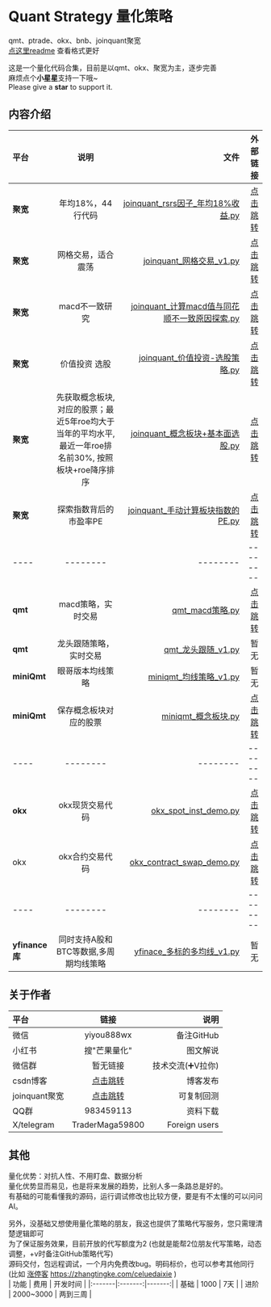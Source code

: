 # Quant Strategy 量化策略  
qmt、ptrade、okx、bnb、joinquant聚宽  
[点这里readme](README.md) 查看格式更好

这是一个量化代码合集，目前是以qmt、okx、聚宽为主，逐步完善  
麻烦点个**小星星**支持一下哦~  
Please give a **star** to support it.  

## 内容介绍
|  平台  | 说明 | 文件 | 外部链接 | 
|:-------|:-------:|-------:|-------:|
| **聚宽**  | 年均18%，44行代码  | [joinquant_rsrs因子_年均18%收益.py](joinquant_rsrs因子_年均18%收益.py)  | [点击跳转](https://www.joinquant.com/view/community/detail/4b45a0d76897c3463b394a1ef554041a) |
| **聚宽**  | 网格交易，适合震荡  | [joinquant_网格交易_v1.py](joinquant_网格交易_v1.py)  | [点击跳转](https://www.joinquant.com/view/community/detail/fc1595a15fabbfea7bd85d033ba3dbbe) |
| **聚宽**  | macd不一致研究  | [joinquant_计算macd值与同花顺不一致原因探索.py](joinquant_计算macd值与同花顺不一致原因探索.py)  | [点击跳转](https://www.joinquant.com/view/community/detail/6d7405065eaabd64d156ca52b6ed548b) |
| **聚宽**  | 价值投资 选股  | [joinquant_价值投资-选股策略.py](joinquant_价值投资-选股策略.py)  | [点击跳转](https://www.joinquant.com/view/community/detail/3ebb210833ad51d08e225b44dcfc8188) |
| **聚宽**  | 先获取概念板块,对应的股票；最近5年roe均大于当年的平均水平, 最近一年roe排名前30%, 按照板块+roe降序排序  | [joinquant_概念板块+基本面选股.py](joinquant_概念板块+基本面选股.py)  | [点击跳转](https://www.joinquant.com/view/community/detail/d69f30e5adbf3d97a6c901a535e91574) |
| **聚宽**  | 探索指数背后的市盈率PE  | [joinquant_手动计算板块指数的PE.py](joinquant_手动计算板块指数的PE.py)  | [点击跳转](https://www.joinquant.com/view/community/detail/672f025e00eb79ad69458f8ae0dc9f07) |
| ----  |  --------  | --------  | --------  |
| **qmt**  |  macd策略，实时交易  | [qmt_macd策略.py](qmt_macd策略.py)  | [点击跳转](https://blog.csdn.net/2401_82851462/article/details/146592641) |
| **qmt**  |  龙头跟随策略，实时交易  | [qmt_龙头跟随_v1.py](qmt_龙头跟随_v1.py)  |暂无 |
| **miniQmt**  |  眼哥版本均线策略  | [miniqmt_均线策略_v1.py](miniqmt_均线策略_v1.py)  | 暂无 |
| **miniQmt**  |  保存概念板块对应的股票  | [miniqmt_概念板块.py](miniqmt_概念板块.py)  | [点击跳转](https://blog.csdn.net/2401_82851462/article/details/150526288) |
| ----  |  --------  | --------  | --------  |
| **okx**  |  okx现货交易代码  | [okx_spot_inst_demo.py](okx_spot_inst_demo.py)  | [点击跳转](https://blog.csdn.net/2401_82851462/article/details/146811185) |
| okx  |  okx合约交易代码  | [okx_contract_swap_demo.py](okx_contract_swap_demo.py)  | [点击跳转](https://blog.csdn.net/2401_82851462/article/details/146639685) |
| ----  |  --------  | --------  | --------  |
| **yfinance库**  |  同时支持A股和BTC等数据,多周期均线策略  | [yfinace_多标的多均线_v1.py](yfinace_多标的多均线_v1.py)  | 暂无 |

## 关于作者
| 平台 | 链接 | 说明 |
|:-------|:-------:|-------:|
| 微信  | yiyou888wx   | 备注GitHub  |
| 小红书  | 搜"芒果量化"   | 图文解说  |
| 微信群  | 暂无链接   | 技术交流(➕V拉你)  |
| csdn博客  | [点击跳转](https://blog.csdn.net/2401_82851462)   | 博客发布  |
| joinquant聚宽  | [点击跳转](https://www.joinquant.com/view/community/detail/2e31e2d643c391e9eeed79e4d107c0fd)   | 可复制回测  |
| QQ群  | 983459113   | 资料下载  |
| X/telegram  | TraderMaga59800   | Foreign users  |

## 其他 
量化优势：对抗人性、不用盯盘、数据分析  
量化优势显而易见，也是将来发展的趋势，比别人多一条路总是好的。  
有基础的可能看懂我的源码，运行调试修改也比较方便，要是有不太懂的可以问问AI。 

另外，没基础又想使用量化策略的朋友，我这也提供了策略代写服务，您只需理清楚逻辑即可  
为了保证服务效果，目前开放的代写额度为2 (也就是能帮2位朋友代写策略，动态调整，+v时备注GitHub策略代写)  
源码交付，包远程调试，一个月内免费改bug。明码标价，也可以参考其他同行(比如 [涨停客](https://zhangtingke.com/celuedaixie) https://zhangtingke.com/celuedaixie )  
| 功能 | 费用 | 开发时间 |
|:-------|:-------:|-------:|
| 基础  | 1000   | 7天  |
| 进阶  | 2000~3000   | 两到三周  |


